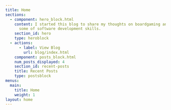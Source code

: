 ```yaml
---
title: Home
sections:
  - component: hero_block.html
    content: I started this blog to share my thoughts on boardgaming and to practice
      some of software development skills.
    section_id: hero
    type: heroblock
  - actions:
      - label: View Blog
        url: blog/index.html
    component: posts_block.html
    num_posts_displayed: 4
    section_id: recent-posts
    title: Recent Posts
    type: postsblock
menus:
  main:
    title: Home
    weight: 1
layout: home
---
```

